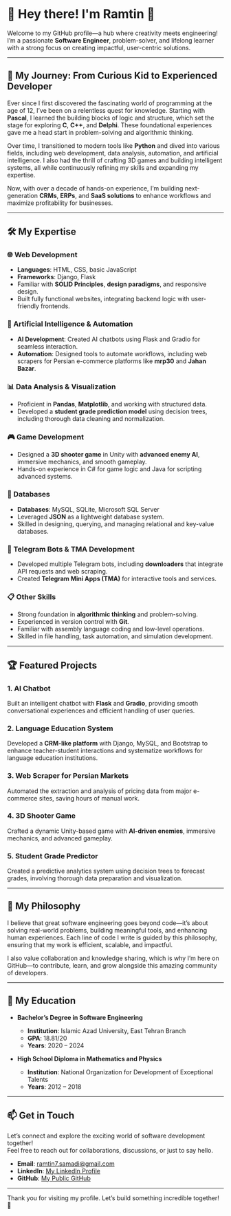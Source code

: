 # 👋 Hey there! I'm **Ramtin** 🌟  
Welcome to my GitHub profile—a hub where creativity meets engineering!  
I’m a passionate **Software Engineer**, problem-solver, and lifelong learner with a strong focus on creating impactful, user-centric solutions.  

---

## 🚀 My Journey: From Curious Kid to Experienced Developer  

Ever since I first discovered the fascinating world of programming at the age of 12, I’ve been on a relentless quest for knowledge. Starting with **Pascal**, I learned the building blocks of logic and structure, which set the stage for exploring **C**, **C++**, and **Delphi**. These foundational experiences gave me a head start in problem-solving and algorithmic thinking.

Over time, I transitioned to modern tools like **Python** and dived into various fields, including web development, data analysis, automation, and artificial intelligence. I also had the thrill of crafting 3D games and building intelligent systems, all while continuously refining my skills and expanding my expertise.

Now, with over a decade of hands-on experience, I’m building next-generation **CRMs**, **ERPs**, and **SaaS solutions** to enhance workflows and maximize profitability for businesses.

---

## 🛠️ My Expertise  

### **🌐 Web Development**  
- **Languages**: HTML, CSS, basic JavaScript  
- **Frameworks**: Django, Flask  
- Familiar with **SOLID Principles**, **design paradigms**, and responsive design.  
- Built fully functional websites, integrating backend logic with user-friendly frontends.  

### **🤖 Artificial Intelligence & Automation**  
- **AI Development**: Created AI chatbots using Flask and Gradio for seamless interaction.  
- **Automation**: Designed tools to automate workflows, including web scrapers for Persian e-commerce platforms like **mrp30** and **Jahan Bazar**.  

### **📊 Data Analysis & Visualization**  
- Proficient in **Pandas**, **Matplotlib**, and working with structured data.  
- Developed a **student grade prediction model** using decision trees, including thorough data cleaning and normalization.  

### **🎮 Game Development**  
- Designed a **3D shooter game** in Unity with **advanced enemy AI**, immersive mechanics, and smooth gameplay.  
- Hands-on experience in C# for game logic and Java for scripting advanced systems.  

### **📂 Databases**  
- **Databases**: MySQL, SQLite, Microsoft SQL Server  
- Leveraged **JSON** as a lightweight database system.  
- Skilled in designing, querying, and managing relational and key-value databases.  

### **📱 Telegram Bots & TMA Development**  
- Developed multiple Telegram bots, including **downloaders** that integrate API requests and web scraping.  
- Created **Telegram Mini Apps (TMA)** for interactive tools and services.  

### **📋 Other Skills**  
- Strong foundation in **algorithmic thinking** and problem-solving.  
- Experienced in version control with **Git**.  
- Familiar with assembly language coding and low-level operations.  
- Skilled in file handling, task automation, and simulation development.  

---

## 🏆 Featured Projects  

### **1. AI Chatbot**  
Built an intelligent chatbot with **Flask** and **Gradio**, providing smooth conversational experiences and efficient handling of user queries.  

### **2. Language Education System**  
Developed a **CRM-like platform** with Django, MySQL, and Bootstrap to enhance teacher-student interactions and systematize workflows for language education institutions.  

### **3. Web Scraper for Persian Markets**  
Automated the extraction and analysis of pricing data from major e-commerce sites, saving hours of manual work.  

### **4. 3D Shooter Game**  
Crafted a dynamic Unity-based game with **AI-driven enemies**, immersive mechanics, and advanced gameplay.  

### **5. Student Grade Predictor**  
Created a predictive analytics system using decision trees to forecast grades, involving thorough data preparation and visualization.  

---

## 📜 My Philosophy  

I believe that great software engineering goes beyond code—it’s about solving real-world problems, building meaningful tools, and enhancing human experiences. Each line of code I write is guided by this philosophy, ensuring that my work is efficient, scalable, and impactful.  

I also value collaboration and knowledge sharing, which is why I’m here on GitHub—to contribute, learn, and grow alongside this amazing community of developers.  

---

## 🌟 My Education  

- **Bachelor’s Degree in Software Engineering**  
  - **Institution**: Islamic Azad University, East Tehran Branch  
  - **GPA**: 18.81/20  
  - **Years**: 2020 – 2024  

- **High School Diploma in Mathematics and Physics**  
  - **Institution**: National Organization for Development of Exceptional Talents  
  - **Years**: 2012 – 2018  

---

## 📫 Get in Touch  

Let’s connect and explore the exciting world of software development together!  
Feel free to reach out for collaborations, discussions, or just to say hello.  

- **Email**: [ramtin7.samadi@gmail.com](mailto:ramtin7.samadi@gmail.com)  
- **LinkedIn**: [My LinkedIn Profile](https://www.linkedin.com/in/ramtin-samadi-ragr7/)  
- **GitHub**: [My Public GitHub](https://github.com/RaGR)  

---

Thank you for visiting my profile. Let’s build something incredible together! 🚀  
